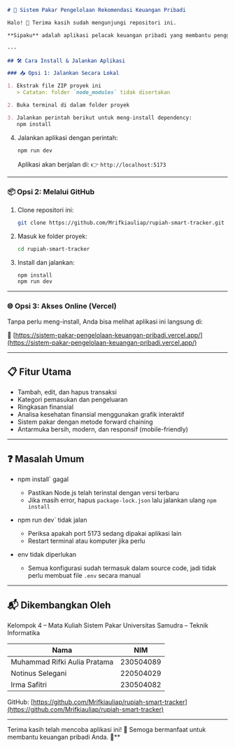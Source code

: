 ````markdown
# 📌 Sistem Pakar Pengelolaan Rekomendasi Keuangan Pribadi

Halo! 👋 Terima kasih sudah mengunjungi repositori ini.

**Sipaku** adalah aplikasi pelacak keuangan pribadi yang membantu pengguna dalam mengelola pemasukan dan pengeluaran serta memberikan analisa kesehatan finansial berdasarkan sistem pakar menggunakan metode **forward chaining**.

---

## 🛠️ Cara Install & Jalankan Aplikasi

### 📥 Opsi 1: Jalankan Secara Lokal

1. Ekstrak file ZIP proyek ini  
   > Catatan: folder `node_modules` tidak disertakan

2. Buka terminal di dalam folder proyek

3. Jalankan perintah berikut untuk meng-install dependency:
   npm install
````

4. Jalankan aplikasi dengan perintah:

   ```bash
   npm run dev
   ```

   Aplikasi akan berjalan di:
   👉 `http://localhost:5173`

---

### 📦 Opsi 2: Melalui GitHub

1. Clone repositori ini:

   ```bash
   git clone https://github.com/Mrifkiauliap/rupiah-smart-tracker.git
   ```

2. Masuk ke folder proyek:

   ```bash
   cd rupiah-smart-tracker
   ```

3. Install dan jalankan:

   ```bash
   npm install
   npm run dev
   ```

---

### 🌐 Opsi 3: Akses Online (Vercel)

Tanpa perlu meng-install, Anda bisa melihat aplikasi ini langsung di:

🔗 [https://sistem-pakar-pengelolaan-keuangan-pribadi.vercel.app/](https://sistem-pakar-pengelolaan-keuangan-pribadi.vercel.app/)

---

## 📋 Fitur Utama

* Tambah, edit, dan hapus transaksi
* Kategori pemasukan dan pengeluaran
* Ringkasan finansial
* Analisa kesehatan finansial menggunakan grafik interaktif
* Sistem pakar dengan metode forward chaining
* Antarmuka bersih, modern, dan responsif (mobile-friendly)

---

## ❓ Masalah Umum

* npm install` gagal

  * Pastikan Node.js telah terinstal dengan versi terbaru
  * Jika masih error, hapus `package-lock.json` lalu jalankan ulang `npm install`

* npm run dev` tidak jalan

  * Periksa apakah port 5173 sedang dipakai aplikasi lain
  * Restart terminal atau komputer jika perlu

* env tidak diperlukan

  * Semua konfigurasi sudah termasuk dalam source code, jadi tidak perlu membuat file `.env` secara manual

---

## 📬 Dikembangkan Oleh

Kelompok 4 – Mata Kuliah Sistem Pakar
Universitas Samudra – Teknik Informatika

| Nama                         | NIM       |
| ---------------------------- | --------- |
| Muhammad Rifki Aulia Pratama | 230504089 |
| Notinus Selegani             | 220504029 |
| Irma Safitri                 | 230504082 |

GitHub: [https://github.com/Mrifkiauliap/rupiah-smart-tracker](https://github.com/Mrifkiauliap/rupiah-smart-tracker)

---

Terima kasih telah mencoba aplikasi ini! 💸
Semoga bermanfaat untuk membantu keuangan pribadi Anda. 🙌**

```

